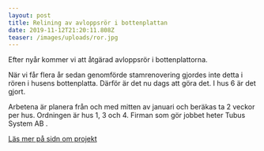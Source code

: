 ```yaml
---
layout: post
title: Relining av avloppsrör i bottenplattan
date: 2019-11-12T21:20:11.808Z
teaser: /images/uploads/ror.jpg
---
```

Efter nyår kommer vi att åtgärad avloppsrör i bottenplattorna.

När vi får flera år sedan genomförde stamrenovering gjordes inte detta i rören i husens bottenplatta. Därför är det nu dags att göra det.  I hus 6 är det gjort. 

Arbetena är planera från och med mitten av januari och beräkas ta 2 veckor per hus. Ordningen är hus 1, 3 och 4. Firman som gör jobbet heter Tubus System AB .

[Läs mer på sidn om projekt](/pagaende_projekt/1relinging-renovering-av-avloppsledningar-i-bottenplanet-i-hus-1-3-och-4)
